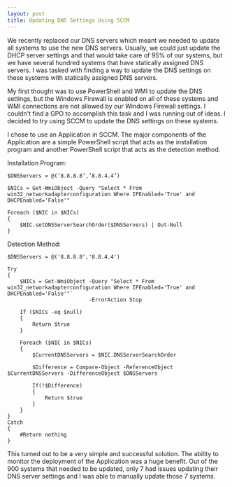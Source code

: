 ```yaml
---
layout: post
title: Updating DNS Settings Using SCCM
---
```


We recently replaced our DNS servers which meant we needed to update all systems to use the new DNS servers.  Usually, we could just update the DHCP server settings and that would take care of 95% of our systems, but we have several hundred systems that have statically assigned DNS servers.  I was tasked with finding a way to update the DNS settings on these systems with statically assigned DNS servers.  

My first thought was to use PowerShell and WMI to update the DNS settings, but the Windows Firewall is enabled on all of these systems and WMI connections are not allowed by our Windows Firewall settings.  I couldn't find a GPO to accomplish this task and I was running out of ideas.  I decided to try using SCCM to update the DNS settings on these systems.

I chose to use an Application in SCCM.  The major components of the Application are a simple PowerShell script that acts as the installation program and another PowerShell script that acts as the detection method.

Installation Program:  
```
$DNSServers = @(‘8.8.8.8’,’8.8.4.4’)

$NICs = Get-WmiObject -Query "Select * From win32_networkadapterconfiguration Where IPEnabled='True' and DHCPEnabled='False'"

Foreach ($NIC in $NICs)
{
    $NIC.setDNSServerSearchOrder($DNSServers) | Out-Null
}
```
Detection Method:
```
$DNSServers = @('8.8.8.8','8.8.4.4')

Try
{
    $NICs = Get-WmiObject -Query "Select * From win32_networkadapterconfiguration Where IPEnabled='True' and DHCPEnabled='False'"`
                          -ErrorAction Stop

    If ($NICs -eq $null)
    {
        Return $true
    }

    Foreach ($NIC in $NICs)
    {
        $CurrentDNSServers = $NIC.DNSServerSearchOrder

        $Difference = Compare-Object -ReferenceObject $CurrentDNSServers -DifferenceObject $DNSServers

        If(!$Difference)
        {
            Return $true   
        }
    }
}
Catch
{
    #Return nothing
}
```
This turned out to be a very simple and successful solution.  The ability to monitor the deployment of the Application was a huge benefit.  Out of the 900 systems that needed to be updated, only 7 had issues updating their DNS server settings and I was able to manually update those 7 systems.